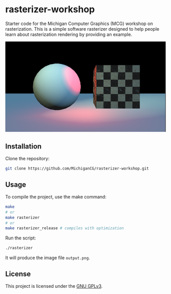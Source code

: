 # rasterizer-workshop

Starter code for the Michigan Computer Graphics (MCG) workshop on rasterization. This is a simple software rasterizer designed to help people learn about rasterization rendering by providing an example.

![A sphere on the left and a box on the right under blue light with a red point light in between them.](example.png)

## Installation

Clone the repository:

```bash
git clone https://github.com/MichiganCG/rasterizer-workshop.git
```

## Usage

To compile the project, use the make command:

```bash
make
# or
make rasterizer
# or
make rasterizer_release # compiles with optimization
```

Run the script:

```bash
./rasterizer
```

It will produce the image file `output.png`.

## License

This project is licensed under the [GNU GPLv3](COPYING).
